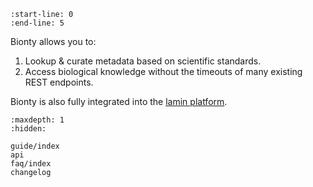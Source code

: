 ```{include} ../README.md
:start-line: 0
:end-line: 5
```

Bionty allows you to:

1. Lookup & curate metadata based on scientific standards.
2. Access biological knowledge without the timeouts of many existing REST endpoints.

Bionty is also fully integrated into the [lamin platform](https://lamin.ai/).

```{toctree}
:maxdepth: 1
:hidden:

guide/index
api
faq/index
changelog
```
